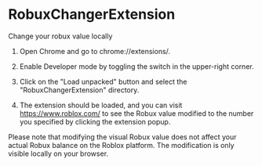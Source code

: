 # RobuxChangerExtension
Change your robux value locally

1. Open Chrome and go to chrome://extensions/.

2. Enable Developer mode by toggling the switch in the upper-right corner.

3. Click on the "Load unpacked" button and select the "RobuxChangerExtension" directory.

4. The extension should be loaded, and you can visit https://www.roblox.com/ to see the Robux value modified to the number you specified by clicking the extension popup.

Please note that modifying the visual Robux value does not affect your actual Robux balance on the Roblox platform. The modification is only visible locally on your browser.
